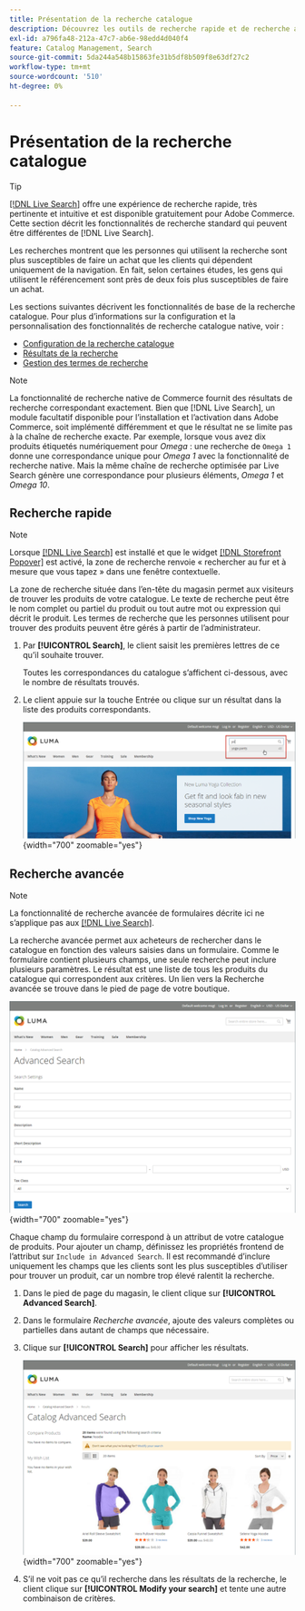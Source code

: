 ```yaml
---
title: Présentation de la recherche catalogue
description: Découvrez les outils de recherche rapide et de recherche avancée que les clients peuvent utiliser pour localiser les produits sur le storefront.
exl-id: a796fa48-212a-47c7-ab6e-98edd4d040f4
feature: Catalog Management, Search
source-git-commit: 5da244a548b15863fe31b5df8b509f8e63df27c2
workflow-type: tm+mt
source-wordcount: '510'
ht-degree: 0%

---
```


# Présentation de la recherche catalogue

>[!TIP]
>
>[[!DNL Live Search]](https://experienceleague.adobe.com/docs/commerce/live-search/overview.html) offre une expérience de recherche rapide, très pertinente et intuitive et est disponible gratuitement pour Adobe Commerce. Cette section décrit les fonctionnalités de recherche standard qui peuvent être différentes de [!DNL Live Search].

Les recherches montrent que les personnes qui utilisent la recherche sont plus susceptibles de faire un achat que les clients qui dépendent uniquement de la navigation. En fait, selon certaines études, les gens qui utilisent le référencement sont près de deux fois plus susceptibles de faire un achat.

Les sections suivantes décrivent les fonctionnalités de base de la recherche catalogue. Pour plus d’informations sur la configuration et la personnalisation des fonctionnalités de recherche catalogue native, voir :

- [Configuration de la recherche catalogue](search-configuration.md)
- [Résultats de la recherche](search-results.md)
- [Gestion des termes de recherche](search-terms.md)

>[!NOTE]
>
>La fonctionnalité de recherche native de Commerce fournit des résultats de recherche correspondant exactement. Bien que [!DNL Live Search], un module facultatif disponible pour l’installation et l’activation dans Adobe Commerce, soit implémenté différemment et que le résultat ne se limite pas à la chaîne de recherche exacte. Par exemple, lorsque vous avez dix produits étiquetés numériquement pour _Omega_ : une recherche de `Omega 1` donne une correspondance unique pour _Omega 1_ avec la fonctionnalité de recherche native. Mais la même chaîne de recherche optimisée par Live Search génère une correspondance pour plusieurs éléments, _Omega 1_ et _Omega 10_.

## Recherche rapide

>[!NOTE]
>
>Lorsque [[!DNL Live Search]](https://experienceleague.adobe.com/en/docs/commerce/live-search/overview) est installé et que le widget [[!DNL Storefront Popover]](https://experienceleague.adobe.com/en/docs/commerce/live-search/live-search-storefront/storefront-popover) est activé, la zone de recherche renvoie « rechercher au fur et à mesure que vous tapez » dans une fenêtre contextuelle.

La zone de recherche située dans l’en-tête du magasin permet aux visiteurs de trouver les produits de votre catalogue. Le texte de recherche peut être le nom complet ou partiel du produit ou tout autre mot ou expression qui décrit le produit. Les termes de recherche que les personnes utilisent pour trouver des produits peuvent être gérés à partir de l’administrateur.

1. Par **[!UICONTROL Search]**, le client saisit les premières lettres de ce qu’il souhaite trouver.

   Toutes les correspondances du catalogue s’affichent ci-dessous, avec le nombre de résultats trouvés.

1. Le client appuie sur la touche Entrée ou clique sur un résultat dans la liste des produits correspondants.

   ![Rechercher](./assets/storefront-search-box.png){width="700" zoomable="yes"}

## Recherche avancée

>[!NOTE]
>
>La fonctionnalité de recherche avancée de formulaires décrite ici ne s’applique pas aux [[!DNL Live Search]](https://experienceleague.adobe.com/docs/commerce/live-search/overview.html).

La recherche avancée permet aux acheteurs de rechercher dans le catalogue en fonction des valeurs saisies dans un formulaire. Comme le formulaire contient plusieurs champs, une seule recherche peut inclure plusieurs paramètres. Le résultat est une liste de tous les produits du catalogue qui correspondent aux critères. Un lien vers la Recherche avancée se trouve dans le pied de page de votre boutique.

![Recherche avancée](./assets/storefront-search-advanced.png){width="700" zoomable="yes"}

Chaque champ du formulaire correspond à un attribut de votre catalogue de produits. Pour ajouter un champ, définissez les propriétés frontend de l’attribut sur `Include in Advanced Search`. Il est recommandé d’inclure uniquement les champs que les clients sont les plus susceptibles d’utiliser pour trouver un produit, car un nombre trop élevé ralentit la recherche.

1. Dans le pied de page du magasin, le client clique sur **[!UICONTROL Advanced Search]**.

1. Dans le formulaire _Recherche avancée_, ajoute des valeurs complètes ou partielles dans autant de champs que nécessaire.

1. Clique sur **[!UICONTROL Search]** pour afficher les résultats.

   ![Résultats de la recherche](./assets/storefront-search-advanced-results-modify.png){width="700" zoomable="yes"}

1. S’il ne voit pas ce qu’il recherche dans les résultats de la recherche, le client clique sur **[!UICONTROL Modify your search]** et tente une autre combinaison de critères.
